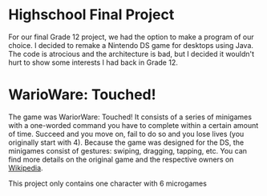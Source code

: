 # Highschool Final Project
For our final Grade 12 project, we had the option to make a program of our choice. I decided to remake a Nintendo DS game for desktops using Java. The code is atrocious and the architecture is bad, but I decided it wouldn't hurt to show some interests I had back in Grade 12. 

# WarioWare: Touched!
The game was WariorWare: Touched! It consists of a series of minigames with a one-worded command you have to complete within a certain amount of time. Succeed and you move on, fail to do so and you lose lives (you originally start with 4). Because the game was designed for the DS, the minigames consist of gestures: swiping, dragging, tapping, etc. You can find more details on the original game and the respective owners on <a href="http://en.wikipedia.org/wiki/WarioWare:_Touched!">Wikipedia</a>.

This project only contains one character with 6 microgames
